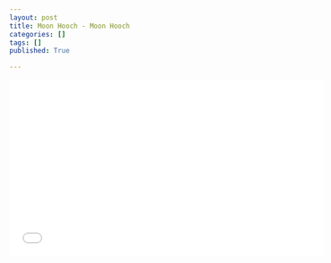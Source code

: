 ```yaml
---
layout: post
title: Moon Hooch - Moon Hooch
categories: []
tags: []
published: True

---
```


<iframe width="560" height="315" src="//www.youtube.com/embed/kyhZDA00U4w" frameborder="0"> </iframe>
